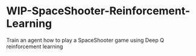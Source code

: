 # WIP-SpaceShooter-Reinforcement-Learning
Train an agent how to play a SpaceShooter game using Deep Q reinforcement learning  

